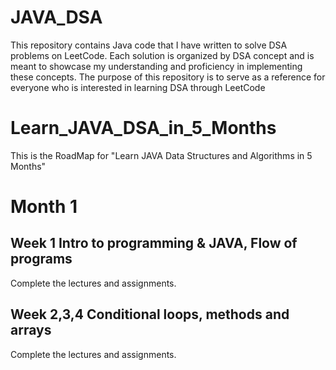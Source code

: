 # JAVA_DSA
This repository contains Java code that I have written to solve DSA problems on LeetCode. Each solution is organized by DSA concept and is meant to showcase my understanding and proficiency in implementing these concepts. The purpose of this repository is to serve as a reference for everyone who is interested in learning DSA through LeetCode

# Learn_JAVA_DSA_in_5_Months
This is the RoadMap for "Learn JAVA Data Structures and Algorithms in 5 Months"

# Month 1
## Week 1 Intro to programming & JAVA, Flow of programs
Complete the lectures and assignments.

## Week 2,3,4 Conditional loops, methods and arrays 
Complete the lectures and assignments.
